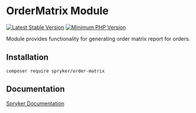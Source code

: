 # OrderMatrix Module
[![Latest Stable Version](https://poser.pugx.org/spryker/order-matrix/v/stable.svg)](https://packagist.org/packages/spryker/order-matrix)
[![Minimum PHP Version](https://img.shields.io/badge/php-%3E%3D%208.3-8892BF.svg)](https://php.net/)

Module provides functionality for generating order matrix report for orders.

## Installation

```
composer require spryker/order-matrix
```

## Documentation

[Spryker Documentation](https://docs.spryker.com)
